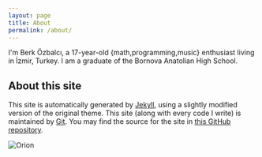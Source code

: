 ```yaml
---
layout: page
title: About
permalink: /about/
---
```


I'm Berk Özbalcı, a 17-year-old {math,programming,music} enthusiast living in İzmir, Turkey. I am a graduate of the Bornova Anatolian High School.

About this site
---------------

This site is automatically generated by [Jekyll][jekyll], using a slightly modified version of the original theme. This site (along with every code I write) is maintained by [Git][git]. You may find the source for the site in [this GitHub repository][gh-repo].

![Orion](https://lh4.googleusercontent.com/YQYN31xdcO731ewvdntgyeqwMgzPVe3hnzyfb2ygiDEfJlWxsw0a6rm3pAbnKFzFEHoqPimJOqu4-MI=w1882-h885)

[jekyll]: http://jekyllrb.com
[git]: https://git-scm.com
[gh-repo]: https://github.com/bozbalci/bozbalci.github.io
